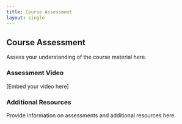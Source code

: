 ```yaml
---
title: Course Assessment
layout: single
---
```


## Course Assessment

Assess your understanding of the course material here.

### Assessment Video

[Embed your video here]

### Additional Resources

Provide information on assessments and additional resources here.
